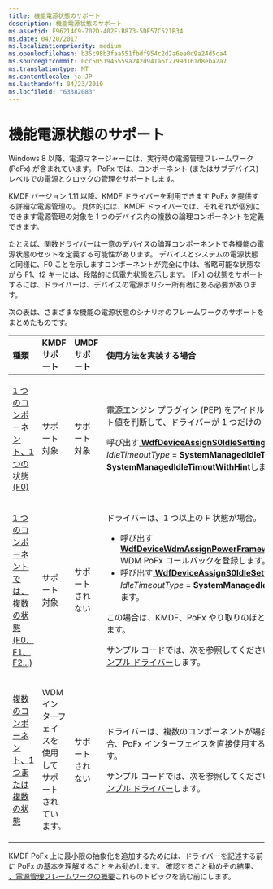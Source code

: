 ```yaml
---
title: 機能電源状態のサポート
description: 機能電源状態のサポート
ms.assetid: F96214C9-702D-402E-B873-5DF57C521B34
ms.date: 04/20/2017
ms.localizationpriority: medium
ms.openlocfilehash: b35c98b3faa551fbdf954c2d2a6ee0d9a24d5ca4
ms.sourcegitcommit: 0cc5051945559a242d941a6f2799d161d8eba2a7
ms.translationtype: MT
ms.contentlocale: ja-JP
ms.lasthandoff: 04/23/2019
ms.locfileid: "63382083"
---
```

# <a name="supporting-functional-power-states"></a>機能電源状態のサポート


Windows 8 以降、電源マネージャーには、実行時の電源管理フレームワーク (PoFx) が含まれています。 PoFx では、コンポーネント (またはサブデバイス) レベルでの電源とクロックの管理をサポートします。

KMDF バージョン 1.11 以降、KMDF ドライバーを利用できます PoFx を提供する詳細な電源管理の。 具体的には、KMDF ドライバーでは、それぞれが個別にできます電源管理の対象を 1 つのデバイス内の複数の論理コンポーネントを定義できます。

たとえば、関数ドライバーは一意のデバイスの論理コンポーネントで各機能の電源状態のセットを定義する可能性があります。 デバイスとシステムの電源状態と同様に、F0 ことを示しますコンポーネントが完全に中は、省略可能な状態ながら F1、f2 キーには、段階的に低電力状態を示します。 [Fx] の状態をサポートするには、ドライバーは、デバイスの電源ポリシー所有者にある必要があります。

次の表は、さまざまな機能の電源状態のシナリオのフレームワークのサポートをまとめたものです。

<table>
<colgroup>
<col width="25%" />
<col width="25%" />
<col width="25%" />
<col width="25%" />
</colgroup>
<thead>
<tr class="header">
<th align="left">種類</th>
<th align="left">KMDF サポート</th>
<th align="left">UMDF サポート</th>
<th align="left">使用方法を実装する場合</th>
</tr>
</thead>
<tbody>
<tr class="odd">
<td align="left"><p><a href="supporting-multiple-functional-power-states-for-single-component-devices.md" data-raw-source="[Single component, single state (F0)](supporting-multiple-functional-power-states-for-single-component-devices.md)">1 つのコンポーネント、1 つの状態 (F0)</a></p></td>
<td align="left"><p>サポート対象</p></td>
<td align="left"><p>サポート対象</p></td>
<td align="left"><p>電源エンジン プラグイン (PEP) をアイドル タイムアウト値を判断して、ドライバーが 1 つだけの F 状態。</p>
<p>呼び出す<a href="https://msdn.microsoft.com/library/windows/hardware/ff545903" data-raw-source="[&lt;strong&gt;WdfDeviceAssignS0IdleSettings&lt;/strong&gt;](https://msdn.microsoft.com/library/windows/hardware/ff545903)"> <strong>WdfDeviceAssignS0IdleSettings</strong> </a>で<em>IdleTimeoutType</em> = <strong>SystemManagedIdleTimout</strong>または<strong>SystemManagedIdleTimoutWithHint</strong>します。</p></td>
</tr>
<tr class="even">
<td align="left"><p><a href="supporting-multiple-functional-power-states-for-single-component-devices.md" data-raw-source="[Single component, multiple states (F0, F1, F2…)](supporting-multiple-functional-power-states-for-single-component-devices.md)">1 つのコンポーネントでは、複数の状態 (F0、F1、F2...)</a></p></td>
<td align="left"><p>サポート対象</p></td>
<td align="left"><p>サポートされない</p></td>
<td align="left"><p>ドライバーは、1 つ以上の F 状態が場合。</p>
<ul>
<li>呼び出す<a href="https://msdn.microsoft.com/library/windows/hardware/hh451097" data-raw-source="[&lt;strong&gt;WdfDeviceWdmAssignPowerFrameworkSettings&lt;/strong&gt;](https://msdn.microsoft.com/library/windows/hardware/hh451097)"> <strong>WdfDeviceWdmAssignPowerFrameworkSettings</strong> </a> WDM PoFx コールバックを登録します。</li>
<li>呼び出す<a href="https://msdn.microsoft.com/library/windows/hardware/ff545903" data-raw-source="[&lt;strong&gt;WdfDeviceAssignS0IdleSettings&lt;/strong&gt;](https://msdn.microsoft.com/library/windows/hardware/ff545903)"> <strong>WdfDeviceAssignS0IdleSettings</strong> </a>で<em>IdleTimeoutType</em> = <strong>SystemManagedIdleTimout</strong>します。</li>
</ul>
<p>この場合は、KMDF、PoFx やり取りのほとんどを処理します。</p>
<p>サンプル コードでは、次を参照してください。 <a href="https://go.microsoft.com/fwlink/p/?LinkId=617937" data-raw-source="[PoFx sample drivers](https://go.microsoft.com/fwlink/p/?LinkId=617937)">PoFx サンプル ドライバー</a>します。</p></td>
</tr>
<tr class="odd">
<td align="left"><p><a href="supporting-multiple-functional-power-states-for-multiple-component-devices.md" data-raw-source="[Multiple components, single or multiple states](supporting-multiple-functional-power-states-for-multiple-component-devices.md)">複数のコンポーネント、1 つまたは複数の状態</a></p></td>
<td align="left"><p>WDM インターフェイスを使用してサポートされています。</p></td>
<td align="left"><p>サポートされない</p></td>
<td align="left"><p>ドライバーは、複数のコンポーネントが場合。 この場合、PoFx インターフェイスを直接使用する必要があります。</p>
<p>サンプル コードでは、次を参照してください。 <a href="https://go.microsoft.com/fwlink/p/?LinkId=617937" data-raw-source="[PoFx sample drivers](https://go.microsoft.com/fwlink/p/?LinkId=617937)">PoFx サンプル ドライバー</a>します。</p></td>
</tr>
</tbody>
</table>

 

KMDF PoFx 上に最小限の抽象化を追加するためには、ドライバーを記述する前に PoFx の基本を理解することをお勧めします。 確認すること勧めその結果、 [、電源管理フレームワークの概要](https://msdn.microsoft.com/library/windows/hardware/hh406637)これらのトピックを読む前にします。

 

 





